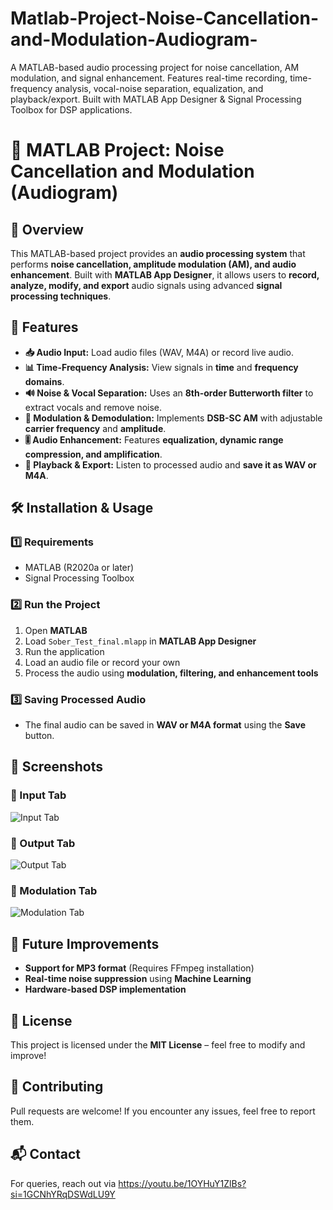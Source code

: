 # Matlab-Project-Noise-Cancellation-and-Modulation-Audiogram-
A MATLAB-based audio processing project for noise cancellation, AM modulation, and signal enhancement. Features real-time recording, time-frequency analysis, vocal-noise separation, equalization, and playback/export. Built with MATLAB App Designer &amp; Signal Processing Toolbox for DSP applications. 
# 🎵 MATLAB Project: Noise Cancellation and Modulation (Audiogram)

## 📌 Overview  
This MATLAB-based project provides an **audio processing system** that performs **noise cancellation, amplitude modulation (AM), and audio enhancement**. Built with **MATLAB App Designer**, it allows users to **record, analyze, modify, and export** audio signals using advanced **signal processing techniques**.

## 🚀 Features  
- **📥 Audio Input:** Load audio files (WAV, M4A) or record live audio.  
- **📊 Time-Frequency Analysis:** View signals in **time** and **frequency domains**.  
- **🔊 Noise & Vocal Separation:** Uses an **8th-order Butterworth filter** to extract vocals and remove noise.  
- **📡 Modulation & Demodulation:** Implements **DSB-SC AM** with adjustable **carrier frequency** and **amplitude**.  
- **🎚️ Audio Enhancement:** Features **equalization, dynamic range compression, and amplification**.  
- **🎵 Playback & Export:** Listen to processed audio and **save it as WAV or M4A**.  


## 🛠️ Installation & Usage  
### 1️⃣ **Requirements**  
- MATLAB (R2020a or later)  
- Signal Processing Toolbox  

### 2️⃣ **Run the Project**  
1. Open **MATLAB**  
2. Load `Sober_Test_final.mlapp` in **MATLAB App Designer**  
3. Run the application  
4. Load an audio file or record your own  
5. Process the audio using **modulation, filtering, and enhancement tools**  

### 3️⃣ **Saving Processed Audio**  
- The final audio can be saved in **WAV or M4A format** using the **Save** button.  

## 📸 Screenshots  
### 🔹 Input Tab  
![Input Tab](Screenshots/input_tab.png)  

### 🔹 Output Tab  
![Output Tab](Screenshots/output_tab.png)  

### 🔹 Modulation Tab  
![Modulation Tab](Screenshots/anacom_tab.png)  

## 📝 Future Improvements  
- **Support for MP3 format** (Requires FFmpeg installation)  
- **Real-time noise suppression** using **Machine Learning**  
- **Hardware-based DSP implementation**  

## 📜 License  
This project is licensed under the **MIT License** – feel free to modify and improve!  

## 🤝 Contributing  
Pull requests are welcome! If you encounter any issues, feel free to report them.  

## 📬 Contact  
For queries, reach out via https://youtu.be/1OYHuY1ZlBs?si=1GCNhYRqDSWdLU9Y
